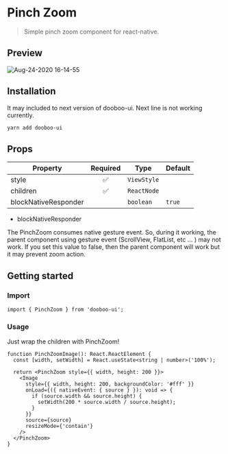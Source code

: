 # Pinch Zoom

> Simple pinch zoom component for react-native.  

## Preview

![Aug-24-2020 16-14-55](https://user-images.githubusercontent.com/17980230/91014922-3c6a4f80-e625-11ea-86a4-75e88d284b46.gif)

## Installation
It may included to next version of dooboo-ui.
Next line is not working currently.

```sh
yarn add dooboo-ui
```

## Props

| Property             |      Required      | Type                           | Default               |
| -------------------- | :----------------: | ------------------------------ | --------------------- |
| style                | :white_check_mark: | `ViewStyle`                    |                       |
| children             | :white_check_mark: | `ReactNode`                    |                       |
| blockNativeResponder |                    | `boolean`                      | `true`                |

- blockNativeResponder

The PinchZoom consumes native gesture event. So, during it working, the parent component using gesture event (ScrollView, FlatList, etc ... ) may not work. 
If you set this value to false, then the parent component will work but it may prevent zoom action.

## Getting started

### Import

```tsx
import { PinchZoom } from 'dooboo-ui';
```

### Usage
Just wrap the children with PinchZoom!

```tsx
function PinchZoomImage(): React.ReactElement {
  const [width, setWidth] = React.useState<string | number>('100%');

  return <PinchZoom style={{ width, height: 200 }}>
    <Image
      style={{ width, height: 200, backgroundColor: '#fff' }}
      onLoad={({ nativeEvent: { source } }): void => {
        if (source.width && source.height) {
          setWidth(200 * source.width / source.height);
        }
      }}
      source={source}
      resizeMode={'contain'}
    />
  </PinchZoom>
}
```
